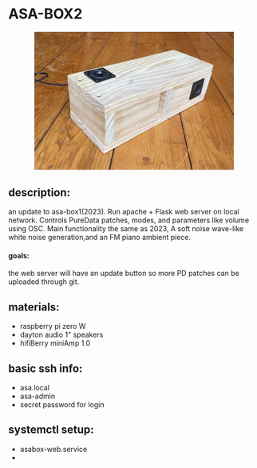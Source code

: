 # ASA-BOX2

<div align="center">
  <img src="assets/images/asabox-pic.jpg" width="400"/>
</div>

## description:

an update to asa-box1(2023). Run apache + Flask web server on local network. Controls PureData patches, modes, and parameters like volume using OSC. Main functionality the same as 2023, A soft noise wave-like white noise generation,and an FM piano ambient piece.

#### goals:

the web server will have an update button so more PD patches can be uploaded through git.

## materials:

- raspberry pi zero W
- dayton audio 1" speakers
- hifiBerry miniAmp 1.0

## basic ssh info:

- asa.local
- asa-admin
- secret password for login

## systemctl setup:

- asabox-web.service
-
